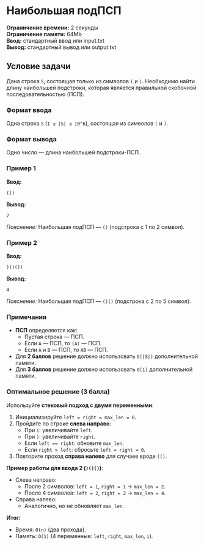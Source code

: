 # Наибольшая подПСП

**Ограничение времени:** 2 секунды  
**Ограничение памяти:** 64Mb  
**Ввод:** стандартный ввод или input.txt  
**Вывод:** стандартный вывод или output.txt  

## Условие задачи

Дана строка `S`, состоящая только из символов `(` и `)`. Необходимо найти длину наибольшей подстроки, которая является правильной скобочной последовательностью (ПСП).

### Формат ввода  
Одна строка `S` (`1 ≤ |S| ≤ 10^6`), состоящая из символов `(` и `)`.

### Формат вывода  
Одно число — длина наибольшей подстроки-ПСП.

### Пример 1  
**Ввод:**  
```
(()
```  
**Вывод:**  
```
2
```  
*Пояснение:* Наибольшая подПСП — `()` (подстрока с 1 по 2 символ).

### Пример 2  
**Ввод:**  
```
)()())
```  
**Вывод:**  
```
4
```  
*Пояснение:* Наибольшая подПСП — `()()` (подстрока с 2 по 5 символ).

### Примечания  
- **ПСП** определяется как:  
  - Пустая строка — ПСП.  
  - Если `A` — ПСП, то `(A)` — ПСП.  
  - Если `A` и `B` — ПСП, то `AB` — ПСП.  
- Для **2 баллов** решение должно использовать `O(|S|)` дополнительной памяти.  
- Для **3 баллов** решение должно использовать `O(1)` дополнительной памяти.  

### Оптимальное решение (3 балла)  
Используйте **стековый подход с двумя переменными**:  
1. Инициализируйте `left = right = max_len = 0`.  
2. Пройдите по строке **слева направо**:  
   - При `(`: увеличивайте `left`.  
   - При `)`: увеличивайте `right`.  
   - Если `left == right`: обновите `max_len`.  
   - Если `right > left`: сбросьте `left = right = 0`.  
3. Повторите проход **справа налево** для случаев вроде `(()`.  

**Пример работы для ввода 2 (`)()()`)**:  
- Слева направо:  
  - После 2 символов: `left = 1`, `right = 1` → `max_len = 2`.  
  - После 4 символов: `left = 2`, `right = 2` → `max_len = 4`.  
- Справа налево:  
  - Аналогично, но не обновляет `max_len`.  

**Итог:**  
- Время: `O(n)` (два прохода).  
- Память: `O(1)` (4 переменные: `left`, `right`, `max_len`, `i`).  
